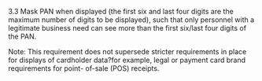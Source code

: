 3.3 Mask PAN when displayed (the first six 
and last four digits are the maximum 
number of digits to be displayed), such that 
only personnel with a legitimate business 
need can see more than the first six/last 
four digits of the PAN. 

 

Note: This requirement does not supersede 
stricter requirements in place for displays of 
cardholder data?for example, legal or 
payment card brand requirements for point-
of-sale (POS) receipts. 


